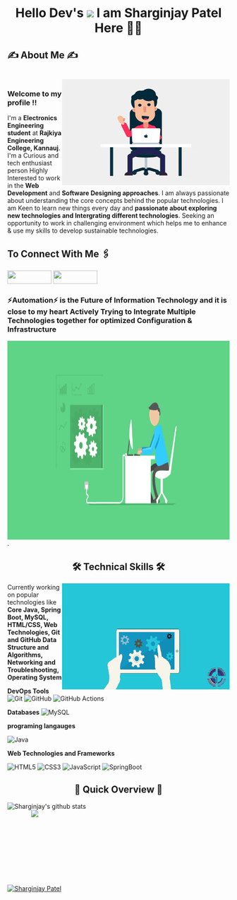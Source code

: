 <h1 align="center">Hello Dev's <img src="https://github.com/TheDudeThatCode/TheDudeThatCode/blob/master/Assets/Hi.gif" width="29px"> I am Sharginjay Patel Here 👨‍🎓</h1>

<div>
  <h2 align="left"> ✍ About Me ✍ </h2>
  <br>
  <img align="right" alt="GIF" src="https://raw.githubusercontent.com/kallakruparaju/kallakruparaju/main/images/welcome.gif" width="380" height="240"/>
<h3>Welcome to my profile ‼️</h3>

I'm a <b>Electronics Engineering student</b> at <b>Rajkiya Engineering College, Kannauj</b>. I'm a Curious and tech enthusiast person Highly Interested to work in the <b>Web Development</b> and <b>Software Designing approaches</b>. I am always passionate about understanding the core concepts behind the popular technologies. I am Keen to learn new things every day and <b>passionate about exploring new technologies and Intergrating different technologies</b>. Seeking an opportunity to work in challenging environment which helps me to enhance & use my skills to develop sustainable technologies.
 </div>
 
<div>

  <h2 align="left">To Connect With Me 🖇️</h2>
  
  <a href="https://www.linkedin.com/in/sharginjay-patel-33a635222/" target="blank"><img src="https://img.shields.io/badge/LinkedIn-0077B5?style=for-the-badge&logo=linkedin&logoColor=white"   height="30" width="100" /></a> 
  <a href="https://github.com/jaybaba8085/" target="blank"><img  src="https://img.shields.io/badge/GitHub-100000?style=for-the-badge&logo=github&logoColor=white"  height="30" width="100" /></a>
 

  
</div>

<div>
<h3>⚡Automation⚡  is the Future of Information Technology and it is close to my heart Actively Trying to Integrate Multiple Technologies together for optimized Configuration & Infrastructure </h3>

<img align="right" alt="GIF" src="https://raw.githubusercontent.com/kallakruparaju/kallakruparaju/main/images/automation.gif" width="1000" height="450"/>
  
 
</div>
<div>
<p> . </p>

<h2 align="center" >🛠 Technical Skills 🛠 </h2>

<img align="right" alt="GIF" src="https://raw.githubusercontent.com/kallakruparaju/kallakruparaju/main/images/tools.gif" width="380" height="240"/>
  

Currently working on popular technologies like <b>Core Java, Spring Boot, MySQL, HTML/CSS,  Web Technologies, Git and GitHub Data Structure and Algorithms, Networking and Troubleshooting, Operating System</b>

  <b>DevOps Tools</b>
 ![Git](https://img.shields.io/badge/git-%23F05033.svg?style=for-the-badge&logo=git&logoColor=white)
 ![GitHub](https://img.shields.io/badge/github-%23121011.svg?style=for-the-badge&logo=github&logoColor=white)
 ![GitHub Actions](https://img.shields.io/badge/githubactions-%232671E5.svg?style=for-the-badge&logo=githubactions&logoColor=white)
 
  
  <b>Databases</b>
  ![MySQL](https://img.shields.io/badge/mysql-%2300f.svg?style=for-the-badge&logo=mysql&logoColor=white)

  
  <b>programing langauges</b>
  
  ![Java](https://img.shields.io/badge/java-%23ED8B00.svg?style=for-the-badge&logo=java&logoColor=white)
 
   <b>Web Technologies and Frameworks</b>
  
  ![HTML5](https://img.shields.io/badge/html5-%23E34F26.svg?style=for-the-badge&logo=html5&logoColor=white)
  ![CSS3](https://img.shields.io/badge/css3-%231572B6.svg?style=for-the-badge&logo=css3&logoColor=white)
  ![JavaScript](https://img.shields.io/badge/javascript-%23323330.svg?style=for-the-badge&logo=javascript&logoColor=%23F7DF1E)
  ![SpringBoot](https://img.shields.io/badge/SpringBoot-%23000.svg?style=for-the-badge&logo=flask&logoColor=white)
  

</div>

<div>
  
<h2 align="center" >📝 Quick Overview 📝</h2>

    
<a href="https://github.com/hackcoderr/github-readme-stats">
  <img align="left" width=520 src="https://github-readme-stats.anuraghazra1.vercel.app/api?username=jaybaba8085&show_icons=true&include_all_commits=true&theme=react&border=61dafb&hide_border=true" alt="Sharginjay's github stats" />
</a> 
    
    
       
<a href="https://github.com/hackcoderr/github-readme-stats">
  <img a width=450 align="right" src="https://github-readme-stats.anuraghazra1.vercel.app/api/top-langs/?username=jaybaba8085&langs_count=8&layout=compact&theme=react&border=61dafb&hide_border=true" />
</a>
  
 <br><br><br><br><br><br><br><br><br><br>
    
    
<a href="https://github.com/denvercoder1/github-readme-streak-stats" title="Go to Source">
      <img align="center" width=800 src="https://github-readme-streak-stats.herokuapp.com/?user=jaybaba8085&theme=react&border=61dafb&hide_border=true" alt="Sharginjay Patel" />
    </a> 

    
  </div>
